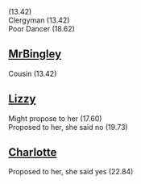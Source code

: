 (13.42)  
Clergyman (13.42)  
Poor Dancer (18.62)

[MrBingley](MrBingley.md)
-------------------------

Cousin (13.42)

[Lizzy](Lizzy.md)
-----------------

Might propose to her (17.60)  
Proposed to her, she said no (19.73)

[Charlotte](Charlotte.md)
-------------------------

Proposed to her, she said yes (22.84)
